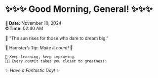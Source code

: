 # ✨✨✨ Good Morning, General! ✨✨✨

**📅 Date:** November 10, 2024  
**⏰ Time:** 02:40 AM  

🌅 "The sun rises for those who dare to dream big."  

🐹 Hamster’s Tip: _Make it count!_ 💪  

```
🚀 Keep learning, keep improving.  
🧑‍💻 Every commit takes you closer to greatness!  
```

✨ *Have a Fantastic Day!* ✨  
